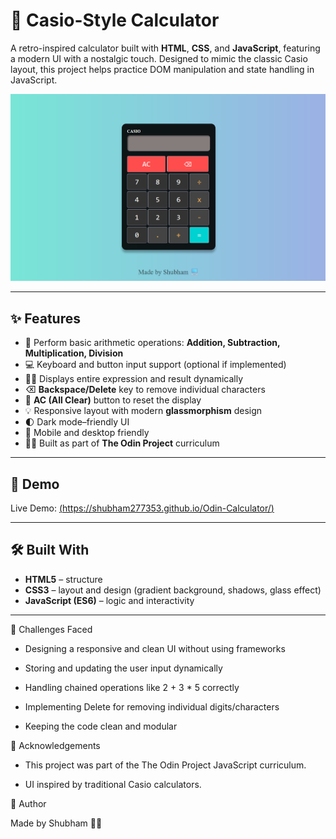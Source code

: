 # 🧮 Casio-Style Calculator

A retro-inspired calculator built with **HTML**, **CSS**, and **JavaScript**, featuring a modern UI with a nostalgic touch. Designed to mimic the classic Casio layout, this project helps practice DOM manipulation and state handling in JavaScript.

![Calculator Preview](https://github.com/Shubham277353/Odin-Calculator/blob/main/images/screeshot.png) <!-- Update path if needed -->

---

## ✨ Features

- 🔢 Perform basic arithmetic operations: **Addition, Subtraction, Multiplication, Division**
- 💻 Keyboard and button input support (optional if implemented)
- 👨‍💻 Displays entire expression and result dynamically
- ⌫ **Backspace/Delete** key to remove individual characters
- 🧼 **AC (All Clear)** button to reset the display
- 💡 Responsive layout with modern **glassmorphism** design
- 🌓 Dark mode–friendly UI
- 📱 Mobile and desktop friendly
- 👨‍🎓 Built as part of **The Odin Project** curriculum

---

## 🚀 Demo

Live Demo: [(https://shubham277353.github.io/Odin-Calculator/)](#)  

---

## 🛠️ Built With

- **HTML5** – structure
- **CSS3** – layout and design (gradient background, shadows, glass effect)
- **JavaScript (ES6)** – logic and interactivity

---

🤯 Challenges Faced

   - Designing a responsive and clean UI without using frameworks

   - Storing and updating the user input dynamically

   - Handling chained operations like 2 + 3 * 5 correctly

   - Implementing Delete for removing individual digits/characters

   - Keeping the code clean and modular

🙌 Acknowledgements

  - This project was part of the The Odin Project JavaScript curriculum.

   - UI inspired by traditional Casio calculators.

🧠 Author

Made by Shubham 👨‍💻

